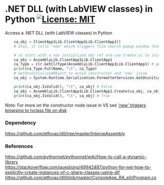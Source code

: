 # .NET DLL (with LabVIEW classes) in Python [![License: MIT](https://img.shields.io/badge/License-MIT-blue.svg)](https://github.com/etfovac/lv-net-dll-py/blob/master/LICENSE) 
 Access a .NET DLL (with LabVIEW classes) in Python  

``` python 
    ca_obj = ClientApp1Lib.ClientApp1Lib.ClientApp1()  
    # alas, it calls "new" which triggers file search popup window (known LabVIEW class issue)  
```  
``` python
    # so start with a non initialized obj ref and use Create.vi to initialize the LabVIEW class ref
    ca_obj = AssemblyLib.ClientApp1Lib.ClientApp1  
    ca_Type = clr.GetClrType(AssemblyLib.ClientApp1Lib.ClientApp1) # get type  
    print(ca_Type.FullName, "\t", ca_Type)  
    # GetUninitializedObject to avoid constructor and 'new' issue  
    ca_obj = System.Runtime.Serialization.FormatterServices.GetUninitializedObject(ca_Type)  
```  
``` python
    print(ca_obj.IsValid(), "\t", ca_obj) # False
    ca_obj = AssemblyLib.ClientApp1Lib.ClientApp1.Create(ca_obj, ca_obj)
    print(ca_obj.IsValid(), "\t", ca_obj) # True
``` 
Note: For more on the constructor node issue in VS see <a href="https://github.com/etfovac/dll/issues/2#issue-673036198">'new' triggers browsing to lvclass file on disk</a>  

### Dependency
https://github.com/etfovac/dll/tree/master/InteropAssembly

### References
https://github.com/pythonnet/pythonnet/wiki/How-to-call-a-dynamic-library  
https://stackoverflow.com/questions/49942487/python-for-net-how-to-explicitly-create-instances-of-c-sharp-classes-using-dif  
https://github.com/etfovac/dll/blob/master/ConsoleApp_RA_e0/Program.cs
